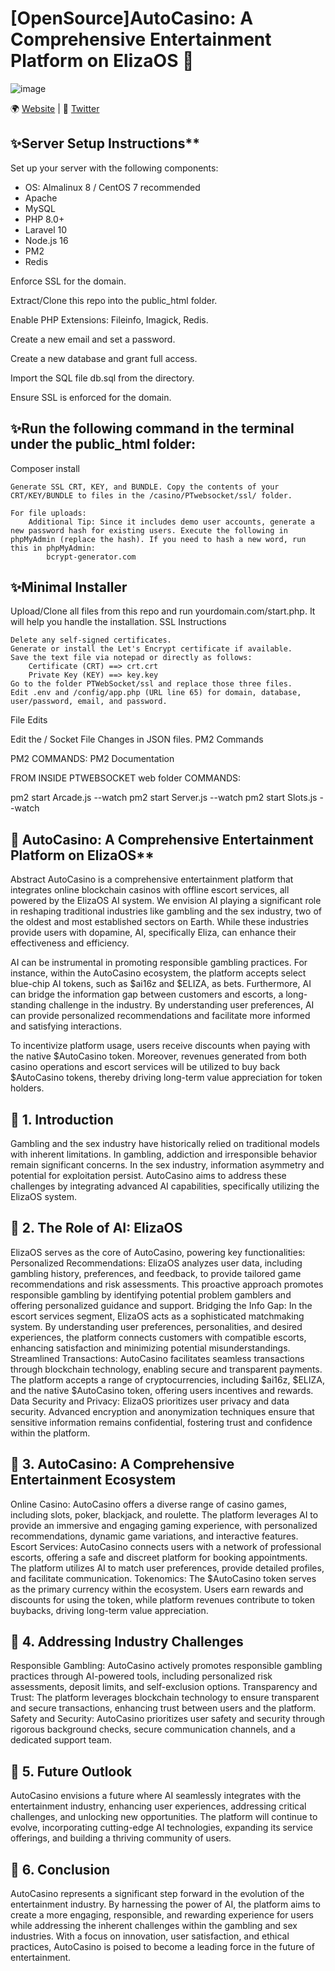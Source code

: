 # [OpenSource]AutoCasino: A Comprehensive Entertainment Platform on ElizaOS 🤖
![image](https://github.com/user-attachments/assets/b26ca073-9356-44e7-819f-483a1af08476)

🌍 [Website](https://AutoCasino/) | 🚩 [Twitter](https://x.com/AutoCasino)

## ✨Server Setup Instructions**
Set up your server with the following components:
- OS: Almalinux 8 / CentOS 7 recommended
- Apache
- MySQL
- PHP 8.0+
- Laravel 10
- Node.js 16
- PM2
- Redis

Enforce SSL for the domain.

Extract/Clone this repo into the public_html folder.

Enable PHP Extensions: Fileinfo, Imagick, Redis.

Create a new email and set a password.

Create a new database and grant full access.

Import the SQL file db.sql from the directory.

Ensure SSL is enforced for the domain.

## ✨Run the following command in the terminal under the public_html folder:

Composer install

    Generate SSL CRT, KEY, and BUNDLE. Copy the contents of your CRT/KEY/BUNDLE to files in the /casino/PTwebsocket/ssl/ folder.

    For file uploads:
        Additional Tip: Since it includes demo user accounts, generate a new password hash for existing users. Execute the following in phpMyAdmin (replace the hash). If you need to hash a new word, run this in phpMyAdmin:
            bcrypt-generator.com

## ✨Minimal Installer

Upload/Clone all files from this repo and run yourdomain.com/start.php. It will help you handle the installation.
SSL Instructions

    Delete any self-signed certificates.
    Generate or install the Let's Encrypt certificate if available.
    Save the text file via notepad or directly as follows:
        Certificate (CRT) ==> crt.crt
        Private Key (KEY) ==> key.key
    Go to the folder PTWebSocket/ssl and replace those three files.
    Edit .env and /config/app.php (URL line 65) for domain, database, user/password, email, and password.

File Edits

Edit the / Socket File Changes in JSON files.
PM2 Commands

PM2 COMMANDS: PM2 Documentation

FROM INSIDE PTWEBSOCKET web folder COMMANDS:

pm2 start Arcade.js --watch
pm2 start Server.js --watch
pm2 start Slots.js --watch




## 🤖 AutoCasino: A Comprehensive Entertainment Platform on ElizaOS**
Abstract
AutoCasino is a comprehensive entertainment platform that integrates online blockchain casinos with offline escort services, all powered by the ElizaOS AI system. We envision AI playing a significant role in reshaping traditional industries like gambling and the sex industry, two of the oldest and most established sectors on Earth. While these industries provide users with dopamine, AI, specifically Eliza, can enhance their effectiveness and efficiency.

AI can be instrumental in promoting responsible gambling practices. For instance, within the AutoCasino ecosystem, the platform accepts select blue-chip AI tokens, such as $ai16z and $ELIZA, as bets. Furthermore, AI can bridge the information gap between customers and escorts, a long-standing challenge in the industry. By understanding user preferences, AI can provide personalized recommendations and facilitate more informed and satisfying interactions.

To incentivize platform usage, users receive discounts when paying with the native $AutoCasino token. Moreover, revenues generated from both casino operations and escort services will be utilized to buy back $AutoCasino tokens, thereby driving long-term value appreciation for token holders.

## 🤖 1. Introduction
Gambling and the sex industry have historically relied on traditional models with inherent limitations. In gambling, addiction and irresponsible behavior remain significant concerns. In the sex industry, information asymmetry and potential for exploitation persist. AutoCasino aims to address these challenges by integrating advanced AI capabilities, specifically utilizing the ElizaOS system.

## 🤖 2. The Role of AI: ElizaOS
ElizaOS serves as the core of AutoCasino, powering key functionalities:
Personalized Recommendations: ElizaOS analyzes user data, including gambling history, preferences, and feedback, to provide tailored game recommendations and risk assessments. This proactive approach promotes responsible gambling by identifying potential problem gamblers and offering personalized guidance and support.
Bridging the Info Gap: In the escort services segment, ElizaOS acts as a sophisticated matchmaking system. By understanding user preferences, personalities, and desired experiences, the platform connects customers with compatible escorts, enhancing satisfaction and minimizing potential misunderstandings.
Streamlined Transactions: AutoCasino facilitates seamless transactions through blockchain technology, enabling secure and transparent payments. The platform accepts a range of cryptocurrencies, including $ai16z, $ELIZA, and the native $AutoCasino token, offering users incentives and rewards.
Data Security and Privacy: ElizaOS prioritizes user privacy and data security. Advanced encryption and anonymization techniques ensure that sensitive information remains confidential, fostering trust and confidence within the platform.


## 🤖 3. AutoCasino: A Comprehensive Entertainment Ecosystem
Online Casino: AutoCasino offers a diverse range of casino games, including slots, poker, blackjack, and roulette. The platform leverages AI to provide an immersive and engaging gaming experience, with personalized recommendations, dynamic game variations, and interactive features.
Escort Services: AutoCasino connects users with a network of professional escorts, offering a safe and discreet platform for booking appointments. The platform utilizes AI to match user preferences, provide detailed profiles, and facilitate communication.
Tokenomics: The $AutoCasino token serves as the primary currency within the ecosystem. Users earn rewards and discounts for using the token, while platform revenues contribute to token buybacks, driving long-term value appreciation.


## 🤖 4. Addressing Industry Challenges
Responsible Gambling: AutoCasino actively promotes responsible gambling practices through AI-powered tools, including personalized risk assessments, deposit limits, and self-exclusion options.
Transparency and Trust: The platform leverages blockchain technology to ensure transparent and secure transactions, enhancing trust between users and the platform.
Safety and Security: AutoCasino prioritizes user safety and security through rigorous background checks, secure communication channels, and a dedicated support team.

## 🤖 5. Future Outlook
AutoCasino envisions a future where AI seamlessly integrates with the entertainment industry, enhancing user experiences, addressing critical challenges, and unlocking new opportunities. The platform will continue to evolve, incorporating cutting-edge AI technologies, expanding its service offerings, and building a thriving community of users.

## 🤖 6. Conclusion
AutoCasino represents a significant step forward in the evolution of the entertainment industry. By harnessing the power of AI, the platform aims to create a more engaging, responsible, and rewarding experience for users while addressing the inherent challenges within the gambling and sex industries. With a focus on innovation, user satisfaction, and ethical practices, AutoCasino is poised to become a leading force in the future of entertainment.

